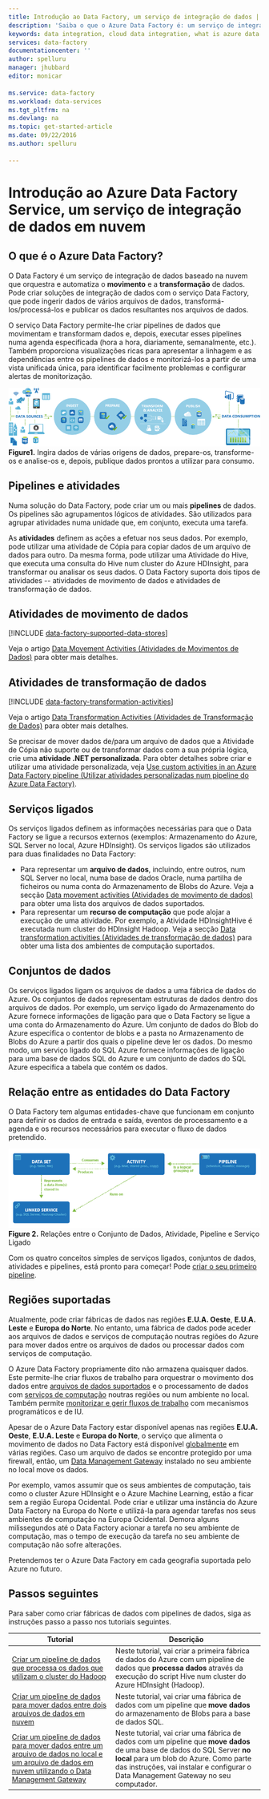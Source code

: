 ```yaml
---
title: Introdução ao Data Factory, um serviço de integração de dados | Microsoft Docs
description: 'Saiba o que o Azure Data Factory é: um serviço de integração de dados em nuvem que orquestra e automatiza o movimento e a transformação de dados.'
keywords: data integration, cloud data integration, what is azure data factory
services: data-factory
documentationcenter: ''
author: spelluru
manager: jhubbard
editor: monicar

ms.service: data-factory
ms.workload: data-services
ms.tgt_pltfrm: na
ms.devlang: na
ms.topic: get-started-article
ms.date: 09/22/2016
ms.author: spelluru

---
```

# Introdução ao Azure Data Factory Service, um serviço de integração de dados em nuvem
## O que é o Azure Data Factory?
O Data Factory é um serviço de integração de dados baseado na nuvem que orquestra e automatiza o **movimento** e a **transformação** de dados. Pode criar soluções de integração de dados com o serviço Data Factory, que pode ingerir dados de vários arquivos de dados, transformá-los/processá-los e publicar os dados resultantes nos arquivos de dados. 

O serviço Data Factory permite-lhe criar pipelines de dados que movimentam e transformam dados e, depois, executar esses pipelines numa agenda especificada (hora a hora, diariamente, semanalmente, etc.). Também proporciona visualizações ricas para apresentar a linhagem e as dependências entre os pipelines de dados e monitorizá-los a partir de uma vista unificada única, para identificar facilmente problemas e configurar alertas de monitorização.

![Diagrama: descrição geral do Data Factory, um serviço de integração de dados](./media/data-factory-introduction/what-is-azure-data-factory.png)
**Figure1.** Ingira dados de várias origens de dados, prepare-os, transforme-os e analise-os e, depois, publique dados prontos a utilizar para consumo.

## Pipelines e atividades
Numa solução do Data Factory, pode criar um ou mais **pipelines** de dados. Os pipelines são agrupamentos lógicos de atividades. São utilizados para agrupar atividades numa unidade que, em conjunto, executa uma tarefa. 

As **atividades** definem as ações a efetuar nos seus dados. Por exemplo, pode utilizar uma atividade de Cópia para copiar dados de um arquivo de dados para outro. Da mesma forma, pode utilizar uma Atividade do Hive, que executa uma consulta do Hive num cluster do Azure HDInsight, para transformar ou analisar os seus dados. O Data Factory suporta dois tipos de atividades -- atividades de movimento de dados e atividades de transformação de dados. 

## Atividades de movimento de dados
[!INCLUDE [data-factory-supported-data-stores](../../includes/data-factory-supported-data-stores.md)]

Veja o artigo [Data Movement Activities (Atividades de Movimentos de Dados)](data-factory-data-movement-activities.md) para obter mais detalhes. 

## Atividades de transformação de dados
[!INCLUDE [data-factory-transformation-activities](../../includes/data-factory-transformation-activities.md)]

Veja o artigo [Data Transformation Activities (Atividades de Transformação de Dados)](data-factory-data-transformation-activities.md) para obter mais detalhes.

Se precisar de mover dados de/para um arquivo de dados que a Atividade de Cópia não suporte ou de transformar dados com a sua própria lógica, crie uma **atividade .NET personalizada**. Para obter detalhes sobre criar e utilizar uma atividade personalizada, veja [Use custom activities in an Azure Data Factory pipeline (Utilizar atividades personalizadas num pipeline do Azure Data Factory)](data-factory-use-custom-activities.md).

## Serviços ligados
Os serviços ligados definem as informações necessárias para que o Data Factory se ligue a recursos externos (exemplos: Armazenamento do Azure, SQL Server no local, Azure HDInsight). Os serviços ligados são utilizados para duas finalidades no Data Factory:

* Para representar um **arquivo de dados**, incluindo, entre outros, num SQL Server no local, numa base de dados Oracle, numa partilha de ficheiros ou numa conta do Armazenamento de Blobs do Azure. Veja a secção [Data movement activities (Atividades de movimento de dados)](data-factory-data-movement-activities.md) para obter uma lista dos arquivos de dados suportados. 
* Para representar um **recurso de computação** que pode alojar a execução de uma atividade. Por exemplo, a Atividade HDInsightHive é executada num cluster do HDInsight Hadoop. Veja a secção [Data transformation activities (Atividades de transformação de dados)](data-factory-data-transformation-activities.md) para obter uma lista dos ambientes de computação suportados. 

## Conjuntos de dados
Os serviços ligados ligam os arquivos de dados a uma fábrica de dados do Azure. Os conjuntos de dados representam estruturas de dados dentro dos arquivos de dados. Por exemplo, um serviço ligado do Armazenamento do Azure fornece informações de ligação para que o Data Factory se ligue a uma conta do Armazenamento do Azure. Um conjunto de dados do Blob do Azure especifica o contentor de blobs e a pasta no Armazenamento de Blobs do Azure a partir dos quais o pipeline deve ler os dados. Do mesmo modo, um serviço ligado do SQL Azure fornece informações de ligação para uma base de dados SQL do Azure e um conjunto de dados do SQL Azure especifica a tabela que contém os dados.   

## Relação entre as entidades do Data Factory
O Data Factory tem algumas entidades-chave que funcionam em conjunto para definir os dados de entrada e saída, eventos de processamento e a agenda e os recursos necessários para executar o fluxo de dados pretendido.

![Diagrama: Data Factory, um serviço de integração de dados na nuvem – Conceitos-chave](./media/data-factory-introduction/data-integration-service-key-concepts.png)
**Figure 2.** Relações entre o Conjunto de Dados, Atividade, Pipeline e Serviço Ligado

Com os quatro conceitos simples de serviços ligados, conjuntos de dados, atividades e pipelines, está pronto para começar! Pode [criar o seu primeiro pipeline](data-factory-build-your-first-pipeline.md). 

## Regiões suportadas
Atualmente, pode criar fábricas de dados nas regiões **E.U.A. Oeste**, **E.U.A. Leste** e **Europa do Norte**. No entanto, uma fábrica de dados pode aceder aos arquivos de dados e serviços de computação noutras regiões do Azure para mover dados entre os arquivos de dados ou processar dados com serviços de computação. 

O Azure Data Factory propriamente dito não armazena quaisquer dados. Este permite-lhe criar fluxos de trabalho para orquestrar o movimento dos dados entre [arquivos de dados suportados](data-factory-data-movement-activities.md#supported-data-stores) e o processamento de dados com [serviços de computação](data-factory-compute-linked-services.md) noutras regiões ou num ambiente no local. Também permite [monitorizar e gerir fluxos de trabalho](data-factory-monitor-manage-pipelines.md) com mecanismos programáticos e de IU. 

Apesar de o Azure Data Factory estar disponível apenas nas regiões **E.U.A. Oeste**, **E.U.A. Leste** e **Europa do Norte**, o serviço que alimenta o movimento de dados no Data Factory está disponível [globalmente](data-factory-data-movement-activities.md#global) em várias regiões. Caso um arquivo de dados se encontre protegido por uma firewall, então, um [Data Management Gateway](data-factory-move-data-between-onprem-and-cloud.md) instalado no seu ambiente no local move os dados. 

Por exemplo, vamos assumir que os seus ambientes de computação, tais como o cluster Azure HDInsight e o Azure Machine Learning, estão a ficar sem a região Europa Ocidental. Pode criar e utilizar uma instância do Azure Data Factory na Europa do Norte e utilizá-la para agendar tarefas nos seus ambientes de computação na Europa Ocidental. Demora alguns milissegundos até o Data Factory acionar a tarefa no seu ambiente de computação, mas o tempo de execução da tarefa no seu ambiente de computação não sofre alterações.

Pretendemos ter o Azure Data Factory em cada geografia suportada pelo Azure no futuro.

## Passos seguintes
Para saber como criar fábricas de dados com pipelines de dados, siga as instruções passo a passo nos tutoriais seguintes. 

| Tutorial | Descrição |
| --- | --- |
| [Criar um pipeline de dados que processa os dados que utilizam o cluster do Hadoop](data-factory-build-your-first-pipeline.md) |Neste tutorial, vai criar a primeira fábrica de dados do Azure com um pipeline de dados que **processa dados** através da execução do script Hive num cluster do Azure HDInsight (Hadoop). |
| [Criar um pipeline de dados para mover dados entre dois arquivos de dados em nuvem](data-factory-copy-data-from-azure-blob-storage-to-sql-database.md) |Neste tutorial, vai criar uma fábrica de dados com um pipeline que **move dados** do armazenamento de Blobs para a base de dados SQL. |
| [Criar um pipeline de dados para mover dados entre um arquivo de dados no local e um arquivo de dados em nuvem utilizando o Data Management Gateway](data-factory-move-data-between-onprem-and-cloud.md) |Neste tutorial, vai criar uma fábrica de dados com um pipeline que **move dados** de uma base de dados do SQL Server **no local** para um blob do Azure. Como parte das instruções, vai instalar e configurar o Data Management Gateway no seu computador. |

<!--HONumber=Sep16_HO4-->


